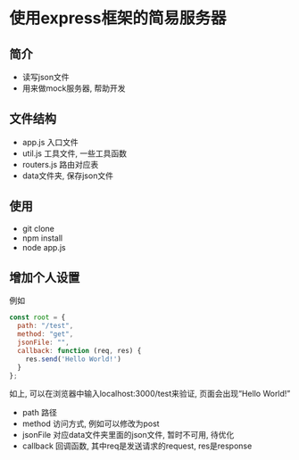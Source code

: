 # 使用express框架的简易服务器

## 简介

- 读写json文件
- 用来做mock服务器, 帮助开发

## 文件结构

- app.js 入口文件
- util.js 工具文件, 一些工具函数
- routers.js 路由对应表
- data文件夹, 保存json文件

## 使用

- git clone
- npm install
- node app.js

## 增加个人设置

例如

```js
const root = {
  path: "/test",
  method: "get",
  jsonFile: "",
  callback: function (req, res) {
    res.send('Hello World!')
  }
};
```

如上, 可以在浏览器中输入localhost:3000/test来验证, 页面会出现“Hello World!”

- path 路径
- method 访问方式, 例如可以修改为post
- jsonFile 对应data文件夹里面的json文件, 暂时不可用, 待优化
- callback 回调函数, 其中req是发送请求的request, res是response
